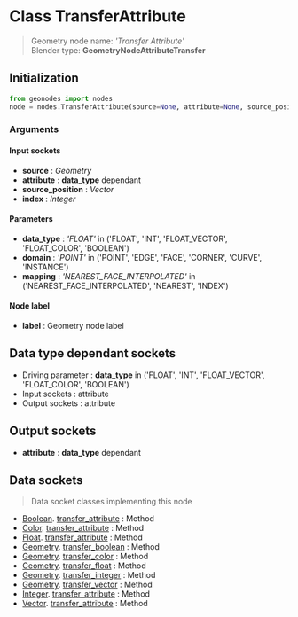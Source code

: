 
# Class TransferAttribute

> Geometry node name: _'Transfer Attribute'_<br>Blender type:  **GeometryNodeAttributeTransfer**

## Initialization


```python
from geonodes import nodes
node = nodes.TransferAttribute(source=None, attribute=None, source_position=None, index=None, data_type='FLOAT', domain='POINT', mapping='NEAREST_FACE_INTERPOLATED', label=None)
```


### Arguments


#### Input sockets



- **source** : _Geometry_
- **attribute** : **data_type** dependant
- **source_position** : _Vector_
- **index** : _Integer_



#### Parameters



- **data_type** : _'FLOAT'_ in ('FLOAT', 'INT', 'FLOAT_VECTOR', 'FLOAT_COLOR', 'BOOLEAN')
- **domain** : _'POINT'_ in ('POINT', 'EDGE', 'FACE', 'CORNER', 'CURVE', 'INSTANCE')
- **mapping** : _'NEAREST_FACE_INTERPOLATED'_ in ('NEAREST_FACE_INTERPOLATED', 'NEAREST', 'INDEX')



#### Node label



- **label** : Geometry node label



## Data type dependant sockets



- Driving parameter : **data_type** in ('FLOAT', 'INT', 'FLOAT_VECTOR', 'FLOAT_COLOR', 'BOOLEAN')
- Input sockets : attribute
- Output sockets : attribute



## Output sockets



- **attribute** : **data_type** dependant



## Data sockets

> Data socket classes implementing this node


- [Boolean](aaa). [transfer_attribute](bbb) : Method
- [Color](aaa). [transfer_attribute](bbb) : Method
- [Float](aaa). [transfer_attribute](bbb) : Method
- [Geometry](aaa). [transfer_boolean](bbb) : Method
- [Geometry](aaa). [transfer_color](bbb) : Method
- [Geometry](aaa). [transfer_float](bbb) : Method
- [Geometry](aaa). [transfer_integer](bbb) : Method
- [Geometry](aaa). [transfer_vector](bbb) : Method
- [Integer](aaa). [transfer_attribute](bbb) : Method
- [Vector](aaa). [transfer_attribute](bbb) : Method


